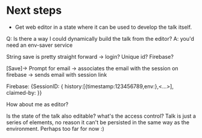 Next steps
==========

* Get web editor in a state where it can be used to develop the talk itself.

Q: Is there a way I could dynamically build the talk from the editor?
A: you'd need an env-saver service

String save is pretty straight forward -> login? Unique id? Firebase?

[Save]-> Prompt for email -> associates the email with the session on firebase -> sends email with session link

Firebase:
{SessionID: {
    history:[{timestamp:123456789,env:<env>},<...>],
    claimed-by: <email>
}}

How about me as editor?

Is the state of the talk also editable? what's the access control?
Talk is just a series of elements, no reason it can't be persisted in the same way as the environment. Perhaps too far for now :)